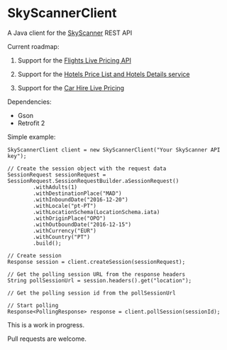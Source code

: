 # SkyScannerClient
A Java client for the [SkyScanner](https://www.skyscanner.com) REST API

Current roadmap:

1. Support for the [Flights Live Pricing API](https://support.business.skyscanner.net/hc/en-us/articles/211308489-Flights-Live-Pricing)

2. Support for the [Hotels Price List and Hotels Details service](https://support.business.skyscanner.net/hc/en-us/articles/212098705-Hotels-Price-List-and-Hotels-Details-service)

3. Support for the [Car Hire Live Pricing](https://support.business.skyscanner.net/hc/en-us/articles/211488489-Car-Hire-Live-Pricing)

Dependencies:
- Gson
- Retrofit 2

Simple example:

```
SkyScannerClient client = new SkyScannerClient("Your SkyScanner API key");

// Create the session object with the request data
SessionRequest sessionRequest = SessionRequest.SessionRequestBuilder.aSessionRequest()
        .withAdults(1)
        .withDestinationPlace("MAD")
        .withInboundDate("2016-12-20")
        .withLocale("pt-PT")
        .withLocationSchema(LocationSchema.iata)
        .withOriginPlace("OPO")
        .withOutboundDate("2016-12-15")
        .withCurrency("EUR")
        .withCountry("PT")
        .build();

// Create session
Response session = client.createSession(sessionRequest);

// Get the polling session URL from the response headers
String pollSessionUrl = session.headers().get("location");

// Get the polling session id from the pollSessionUrl

// Start polling
Response<PollingResponse> response = client.pollSession(sessionId);
```

This is a work in progress.

Pull requests are welcome.
